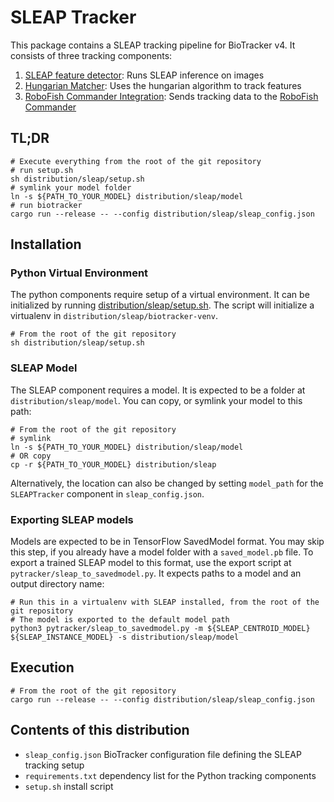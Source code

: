 # SLEAP Tracker

This package contains a SLEAP tracking pipeline for BioTracker v4. It consists
of three tracking components:

1. [SLEAP feature detector](../../pytracker/sleap_detector.py): Runs SLEAP inference on images
2. [Hungarian Matcher](../../src/biotracker/matcher.rs): Uses the hungarian algorithm to track features
3. [RoboFish Commander Integration](../../pytracker/robofish_commander.py): Sends tracking data to the [RoboFish Commander](https://git.imp.fu-berlin.de/bioroboticslab/robofish/commander)

## TL;DR

```
# Execute everything from the root of the git repository
# run setup.sh
sh distribution/sleap/setup.sh
# symlink your model folder
ln -s ${PATH_TO_YOUR_MODEL} distribution/sleap/model
# run biotracker
cargo run --release -- --config distribution/sleap/sleap_config.json
```

## Installation

### Python Virtual Environment

The python components require setup of a virtual environment. It can be
initialized by running [distribution/sleap/setup.sh](setup.sh). The script will
initialize a virtualenv in `distribution/sleap/biotracker-venv`.

```
# From the root of the git repository
sh distribution/sleap/setup.sh
```

### SLEAP Model

The SLEAP component requires a model. It is expected to be a folder at
`distribution/sleap/model`. You can copy, or symlink your model to this
path:

```
# From the root of the git repository
# symlink
ln -s ${PATH_TO_YOUR_MODEL} distribution/sleap/model
# OR copy
cp -r ${PATH_TO_YOUR_MODEL} distribution/sleap
```

Alternatively, the location can also be changed by setting `model_path` for the
`SLEAPTracker` component in `sleap_config.json`.

### Exporting SLEAP models

Models are expected to be in TensorFlow SavedModel format. You may skip this
step, if you already have a model folder with a `saved_model.pb` file. To
export a trained SLEAP model to this format, use the export script at
`pytracker/sleap_to_savedmodel.py`. It expects paths to a model and an output
directory name:

```
# Run this in a virtualenv with SLEAP installed, from the root of the git repository
# The model is exported to the default model path
python3 pytracker/sleap_to_savedmodel.py -m ${SLEAP_CENTROID_MODEL} ${SLEAP_INSTANCE_MODEL} -s distribution/sleap/model
```

## Execution

```
# From the root of the git repository
cargo run --release -- --config distribution/sleap/sleap_config.json
```

## Contents of this distribution

- `sleap_config.json` BioTracker configuration file defining the SLEAP tracking setup
- `requirements.txt` dependency list for the Python tracking components
- `setup.sh` install script
